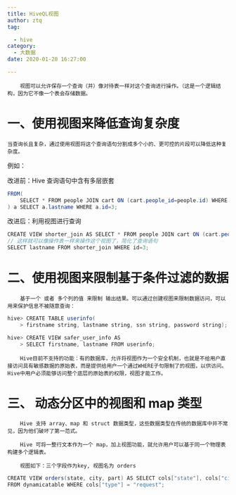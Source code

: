 ```yaml
---
title: HiveQL视图
author: ztq
tag:

  - hive
category:
  - 大数据
date: 2020-01-20 16:27:00

---
```


		视图可以允许保存一个查询（并）像对待表一样对这个查询进行操作。（这是一个逻辑结构，因为它不像一个表会存储数据。

# 一、使用视图来降低查询复杂度

	当查询长且复杂，通过使用视图将这个查询语句分割成多个小的、更可控的片段可以降低这种复杂度。

例如：

改进前：Hive 查询语句中含有多层嵌套

```java
FROM(
	SELECT * FROM people JOIN cart ON (cart.people_id=people.id) WHERE firstname='john'
) a SELECT a.lastname WHERE a.id=3;
```

改进后：利用视图进行查询

```java
CREATE VIEW shorter_join AS SELECT * FROM people JOIN cart ON (cart.people_id=people.id) WHERE firstname='john'
// 这样就可以像操作表一样来操作这个视图了，简化了查询语句
SELECT lastname FROM shorter_join WHERE id=3;
```

# 二、使用视图来限制基于条件过滤的数据

		基于一个 或者 多个列的值 来限制 输出结果。可以通过创建视图来限制数据访问，可以用来保护信息不被随意查询：

```java
hive> CREATE TABLE userinfo(
	> firstname string, lastname string, ssn string, password string);

hive> CREATE VIEW safer_user_info AS
    > SELECT firstname, lastname FROM userinfo;
```

		Hive目前不支持的功能：有的数据库，允许将视图作为一个安全机制，也就是不给用户直接访问具有敏感数据的原始表，而是提供给用户一个通过WHERE子句限制了的视图，以供访问。Hive中用户必须能够访问整个底层的原始表的权限，视图才能工作。

# 三、 动态分区中的视图和 map 类型

		Hive 支持 array、map 和 struct 数据类型，这些数据类型在传统的数据库中并不常见，因为他们破坏了第一范式。

		Hive 可将一整行文本作为一个 map，加上视图功能，就允许用户可以基于同一个物理表构建多个逻辑表。

		视图如下：三个字段作为key, 视图名为 orders

```java
CREATE VIEW orders(state, city, part) AS SELECT cols["state"], cols["city"], cols["part"]
FROM dynamicatable WHERE cols["type"] = "request";
```

